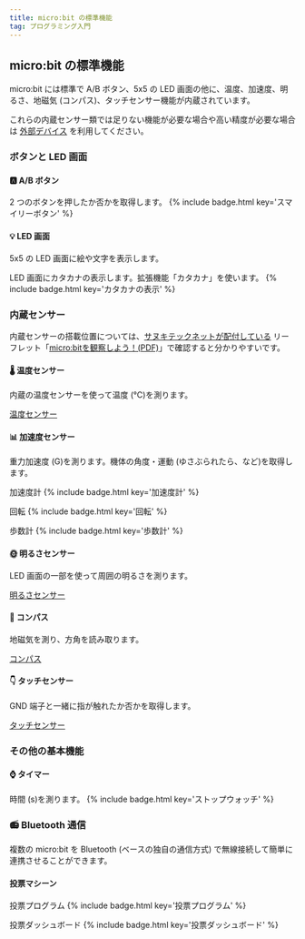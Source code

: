 ```yaml
---
title: micro:bit の標準機能
tag: プログラミング入門
---
```


## micro:bit の標準機能

micro:bit には標準で A/B ボタン、5x5 の LED 画面の他に、温度、加速度、明るさ、地磁気 (コンパス)、タッチセンサー機能が内蔵されています。

これらの内蔵センサー類では足りない機能が必要な場合や高い精度が必要な場合は [外部デバイス](extensions.html) を利用してください。

### ボタンと LED 画面

#### 🅰 A/B ボタン

2 つのボタンを押したか否かを取得します。
{% include badge.html key='スマイリーボタン' %}

#### 💡 LED 画面

5x5 の LED 画面に絵や文字を表示します。

LED 画面にカタカナの表示します。拡張機能「カタカナ」を使います。
{% include badge.html key='カタカナの表示' %}

### 内蔵センサー

内蔵センサーの搭載位置については、[サヌキテックネットが配付している](https://sanuki-tech.net/micro-bit/appendix-events/watcha-programming/) リーフレット「[micro:bitを観察しよう！(PDF)](https://sanuki-tech.net/micro-bit/pdfs/events/watcha-programming/watcha-programming-04.pdf)」で確認すると分かりやすいです。

#### 🌡️ 温度センサー

内蔵の温度センサーを使って温度 (℃)を測ります。

[温度センサー](devices/thermometer.html)

#### 📊 加速度センサー

重力加速度 (G)を測ります。機体の角度・運動 (ゆさぶられたら、など)を取得します。

加速度計
{% include badge.html key='加速度計' %}

回転
{% include badge.html key='回転' %}

歩数計
{% include badge.html key='歩数計' %}

#### 🌞 明るさセンサー

LED 画面の一部を使って周囲の明るさを測ります。

[明るさセンサー](devices/light-level.html)

#### 🧭 コンパス

地磁気を測り、方角を読み取ります。

[コンパス](devices/compass.html)

#### 👇 タッチセンサー

GND 端子と一緒に指が触れたか否かを取得します。

[タッチセンサー](devices/on-pin-pressed.html)

### その他の基本機能

#### ⌚ タイマー

時間 (s)を測ります。
{% include badge.html key='ストップウォッチ' %}

### 📻 Bluetooth 通信

複数の micro:bit を Bluetooth (ベースの独自の通信方式) で無線接続して簡単に連携させることができます。

#### 投票マシーン

投票プログラム
{% include badge.html key='投票プログラム' %}

投票ダッシュボード
{% include badge.html key='投票ダッシュボード' %}
